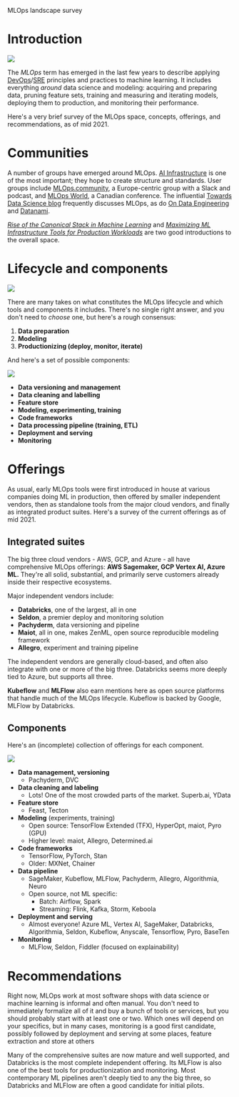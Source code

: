 ﻿
MLOps landscape survey

# Introduction

![](https://ai-infrastructure.org/wp-content/uploads/2020/01/AI_infra.jpg)

The _MLOps_ term has emerged in the last few years to describe applying [DevOps](https://en.wikipedia.org/wiki/DevOps)/[SRE](http://landing.google.com/sre) principles and practices to machine learning. It includes everything _around_ data science and modeling: acquiring and preparing data, pruning feature sets, training and measuring and iterating models, deploying them to production, and monitoring their performance.

Here's a very brief survey of the MLOps space, concepts, offerings, and recommendations, as of mid 2021.

# Communities

A number of groups have emerged around MLOps. [AI Infrastructure](https://ai-infrastructure.org/) is one of the most important; they hope to create structure and standards. User groups include [MLOps.community](https://mlops.community/), a Europe-centric group with a Slack and podcast, and [MLOps World](https://mlopsworld.com/), a Canadian conference. The influential [Towards Data Science blog](https://towardsdatascience.com/) frequently discusses MLOps, as do [On Data Engineering](https://ondataengineering.net/) and [Datanami](https://www.datanami.com/).

[_Rise of the Canonical Stack in Machine Learning_](https://towardsdatascience.com/rise-of-the-canonical-stack-in-machine-learning-724e7d2faa75) and [_Maximizing ML Infrastructure Tools for Production Workloads_](https://ai-infrastructure.org/maximizing-ml-infrastructure-tools-for-production-workloads-arize-ai/) are two good introductions to the overall space.

# Lifecycle and components

![](https://static.slab.com/prod/uploads/ctewhylh/posts/images/LMaiviZYWP49tv_Tt1f93fr_.jpg)

There are many takes on what constitutes the MLOps lifecycle and which tools and components it includes. There's no single right answer, and you don't need to _choose_ one, but here's a rough consensus:

1. **Data preparation**
1. **Modeling**
1. **Productionizing (deploy, monitor, iterate)**

And here's a set of possible components:

![](https://ai-infrastructure.org/wp-content/uploads/2020/11/mlops-stack.png)

- **Data versioning and management**
- **Data cleaning and labelling**
- **Feature store**
- **Modeling, experimenting, training**
- **Code frameworks**
- **Data processing pipeline (training, ETL)**
- **Deployment and serving**
- **Monitoring**

# Offerings

As usual, early MLOps tools were first introduced in house at various companies doing ML in production, then offered by smaller independent vendors, then as standalone tools from the major cloud vendors, and finally as integrated product suites. Here's a survey of the current offerings as of mid 2021.

## Integrated suites

The big three cloud vendors - AWS, GCP, and Azure - all have comprehensive MLOps offerings: **AWS Sagemaker, GCP Vertex AI, Azure ML.** They're all solid, substantial, and primarily serve customers already inside their respective ecosystems.

Major independent vendors include:

- **Databricks**, one of the largest, all in one
- **Seldon**, a premier deploy and monitoring solution
- **Pachyderm**, data versioning and pipeline
- **Maiot**, all in one, makes ZenML, open source reproducible modeling framework
- **Allegro**, experiment and training pipeline

The independent vendors are generally cloud-based, and often also integrate with one or more of the big three. Databricks seems more deeply tied to Azure, but supports all three.

**Kubeflow** and **MLFlow** also earn mentions here as open source platforms that handle much of the MLOps lifecycle. Kubeflow is backed by Google, MLFlow by Databricks.

## Components

Here's an (incomplete) collection of offerings for each component.

![](https://static.slab.com/prod/uploads/ctewhylh/posts/images/ASOftZVraKYKXIag_iCtciUl.jpg)

- **Data management, versioning**
    - Pachyderm, DVC
- **Data cleaning and labeling**
    - Lots! One of the most crowded parts of the market. Superb.ai, YData
- **Feature store**
    - Feast, Tecton
- **Modeling** (experiments, training)
    - Open source: TensorFlow Extended (TFX), HyperOpt, maiot, Pyro (GPU)
    - Higher level: maiot, Allegro, Determined.ai
- **Code frameworks**
    - TensorFlow, PyTorch, Stan
    - Older: MXNet, Chainer
- **Data pipeline**
    - SageMaker, Kubeflow, MLFlow, Pachyderm, Allegro, Algorithmia, Neuro
    - Open source, not ML specific:
        - Batch: Airflow, Spark
        - Streaming: Flink, Kafka, Storm, Keboola
- **Deployment and serving**
    - Almost everyone! Azure ML, Vertex AI, SageMaker, Databricks, Algorithmia, Seldon, Kubeflow, Anyscale, Tensorflow, Pyro, BaseTen
- **Monitoring**
    - MLFlow, Seldon, Fiddler (focused on explainability)

# Recommendations

Right now, MLOps work at most software shops with data science or machine learning is informal and often manual. You don't need to immediately formalize all of it and buy a bunch of tools or services, but you should probably start with at least one or two. Which ones will depend on your specifics, but in many cases, monitoring is a good first candidate, possibly followed by deployment and serving at some places, feature extraction and store at others

Many of the comprehensive suites are now mature and well supported, and Databricks is the most complete independent offering. Its MLFlow is also one of the best tools for productionization and monitoring. Most contemporary ML pipelines aren't deeply tied to any the big three, so Databricks and MLFlow are often a good candidate for initial pilots.
